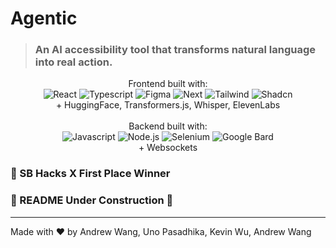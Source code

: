 # Agentic

> ### An AI accessibility tool that transforms natural language into real action.

<p align="center">
  Frontend built with: <br>
  <img src=https://img.shields.io/badge/React-20232A?style=for-the-badge&logo=react&logoColor=61DAFB alt="React">
  <img src=https://img.shields.io/badge/TypeScript-007ACC?style=for-the-badge&logo=typescript&logoColor=white alt="Typescript">
  <img src=https://img.shields.io/badge/Figma-F24E1E?style=for-the-badge&logo=figma&logoColor=white alt="Figma">
  <img src=https://img.shields.io/badge/next%20js-000000?style=for-the-badge&logo=nextdotjs&logoColor=white alt="Next">
  <img src=https://img.shields.io/badge/Tailwind_CSS-38B2AC?style=for-the-badge&logo=tailwind-css&logoColor=white alt="Tailwind">
  <img src=https://img.shields.io/badge/shadcn%2Fui-000000?style=for-the-badge&logo=shadcnui&logoColor=white alt="Shadcn">
  <br>
  + HuggingFace, Transformers.js, Whisper, ElevenLabs
  <br><br>
  Backend built with: <br>
  <img src=https://img.shields.io/badge/JavaScript-323330?style=for-the-badge&logo=javascript&logoColor=F7DF1E alt="Javascript">
  <img src=https://img.shields.io/badge/Node%20js-339933?style=for-the-badge&logo=nodedotjs&logoColor=white alt="Node.js">
  <img src=https://img.shields.io/badge/Selenium-43B02A?style=for-the-badge&logo=Selenium&logoColor=white alt="Selenium">
  <img src=https://img.shields.io/badge/Google%20Bard-886FBF?style=for-the-badge&logo=googlebard&logoColor=fff alt="Google Bard">
  <br>
  + Websockets
</p>

### 🥇 SB Hacks X First Place Winner

### 🚧 README Under Construction 🚧
---

Made with ❤️ by Andrew Wang, Uno Pasadhika, Kevin Wu, Andrew Wang
